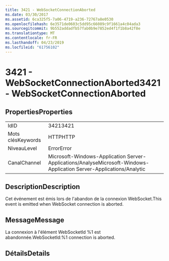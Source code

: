 ```yaml
---
title: 3421 - WebSocketConnectionAborted
ms.date: 03/30/2017
ms.assetid: 6ca325f5-7a06-4719-a236-72767a8e0530
ms.openlocfilehash: 6e3571de0603c5dd95c66089c9f1661a4c04ada3
ms.sourcegitcommit: 9b552addadfb57fab0b9e7852ed4f1f1b8a42f8e
ms.translationtype: MT
ms.contentlocale: fr-FR
ms.lasthandoff: 04/23/2019
ms.locfileid: "61756102"
---
```

# <a name="3421---websocketconnectionaborted"></a><span data-ttu-id="c1fd7-102">3421 - WebSocketConnectionAborted</span><span class="sxs-lookup"><span data-stu-id="c1fd7-102">3421 - WebSocketConnectionAborted</span></span>
## <a name="properties"></a><span data-ttu-id="c1fd7-103">Properties</span><span class="sxs-lookup"><span data-stu-id="c1fd7-103">Properties</span></span>  
  
|||  
|-|-|  
|<span data-ttu-id="c1fd7-104">Id</span><span class="sxs-lookup"><span data-stu-id="c1fd7-104">ID</span></span>|<span data-ttu-id="c1fd7-105">3421</span><span class="sxs-lookup"><span data-stu-id="c1fd7-105">3421</span></span>|  
|<span data-ttu-id="c1fd7-106">Mots clés</span><span class="sxs-lookup"><span data-stu-id="c1fd7-106">Keywords</span></span>|<span data-ttu-id="c1fd7-107">HTTP</span><span class="sxs-lookup"><span data-stu-id="c1fd7-107">HTTP</span></span>|  
|<span data-ttu-id="c1fd7-108">Niveau</span><span class="sxs-lookup"><span data-stu-id="c1fd7-108">Level</span></span>|<span data-ttu-id="c1fd7-109">Error</span><span class="sxs-lookup"><span data-stu-id="c1fd7-109">Error</span></span>|  
|<span data-ttu-id="c1fd7-110">Canal</span><span class="sxs-lookup"><span data-stu-id="c1fd7-110">Channel</span></span>|<span data-ttu-id="c1fd7-111">Microsoft-Windows-Application Server-Applications/Analyse</span><span class="sxs-lookup"><span data-stu-id="c1fd7-111">Microsoft-Windows-Application Server-Applications/Analytic</span></span>|  
  
## <a name="description"></a><span data-ttu-id="c1fd7-112">Description</span><span class="sxs-lookup"><span data-stu-id="c1fd7-112">Description</span></span>  
 <span data-ttu-id="c1fd7-113">Cet événement est émis lors de l'abandon de la connexion WebSocket.</span><span class="sxs-lookup"><span data-stu-id="c1fd7-113">This event is emitted when WebSocket connection is aborted.</span></span>  
  
## <a name="message"></a><span data-ttu-id="c1fd7-114">Message</span><span class="sxs-lookup"><span data-stu-id="c1fd7-114">Message</span></span>  
 <span data-ttu-id="c1fd7-115">La connexion à l'élément WebSocketId %1 est abandonnée.</span><span class="sxs-lookup"><span data-stu-id="c1fd7-115">WebSocketId:%1 connection is aborted.</span></span>  
  
## <a name="details"></a><span data-ttu-id="c1fd7-116">Détails</span><span class="sxs-lookup"><span data-stu-id="c1fd7-116">Details</span></span>
